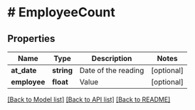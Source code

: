 # # EmployeeCount

## Properties

Name | Type | Description | Notes
------------ | ------------- | ------------- | -------------
**at_date** | **string** | Date of the reading | [optional]
**employee** | **float** | Value | [optional]

[[Back to Model list]](../../README.md#models) [[Back to API list]](../../README.md#endpoints) [[Back to README]](../../README.md)

